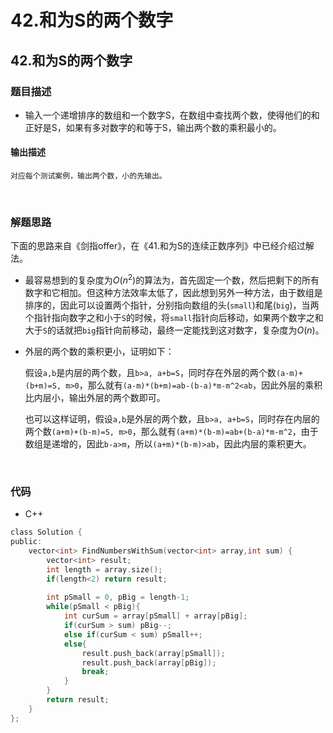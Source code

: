 # 42.和为S的两个数字


## 42.和为S的两个数字

### 题目描述  

- 输入一个递增排序的数组和一个数字S，在数组中查找两个数，使得他们的和正好是S，如果有多对数字的和等于S，输出两个数的乘积最小的。

#### 输出描述

```
对应每个测试案例，输出两个数，小的先输出。
```

&nbsp;

### 解题思路  

下面的思路来自《剑指offer》，在《41.和为S的连续正数序列》中已经介绍过解法。

- 最容易想到的复杂度为$O(n^2)$的算法为，首先固定一个数，然后把剩下的所有数字和它相加。但这种方法效率太低了，因此想到另外一种方法，由于数组是排序的，因此可以设置两个指针，分别指向数组的头(`small`)和尾(`big`)，当两个指针指向数字之和小于`S`的时候，将`small`指针向后移动，如果两个数字之和大于`S`的话就把`big`指针向前移动，最终一定能找到这对数字，复杂度为$O(n)$。

- 外层的两个数的乘积更小，证明如下：

  假设`a,b`是内层的两个数，且`b>a, a+b=S`，同时存在外层的两个数`(a-m)+(b+m)=S, m>0`，那么就有`(a-m)*(b+m)=ab-(b-a)*m-m^2<ab`，因此外层的乘积比内层小，输出外层的两个数即可。   

  也可以这样证明，假设`a,b`是外层的两个数，且`b>a, a+b=S`，同时存在内层的两个数`(a+m)+(b-m)=S, m>0`，那么就有`(a+m)*(b-m)=ab+(b-a)*m-m^2`，由于数组是递增的，因此`b-a>m`，所以`(a+m)*(b-m)>ab`，因此内层的乘积更大。


&nbsp;

### 代码 

- C++

```c
class Solution {
public:
    vector<int> FindNumbersWithSum(vector<int> array,int sum) {
        vector<int> result;
        int length = array.size();
        if(length<2) return result;
        
        int pSmall = 0, pBig = length-1;
        while(pSmall < pBig){
            int curSum = array[pSmall] + array[pBig];
            if(curSum > sum) pBig--;
            else if(curSum < sum) pSmall++;
            else{
                result.push_back(array[pSmall]);
                result.push_back(array[pBig]);
                break;
            }
        }
        return result;
    }
};
```




